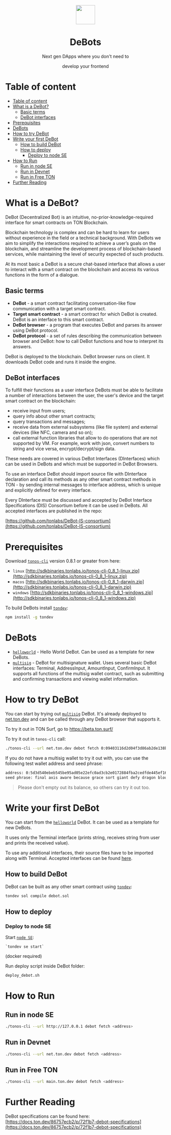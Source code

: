 <p align="center"><a href="https://github.com/tonlabs/debots"><img src="assets/debot.jpeg" height="60"/></a></p> 
<h1 align="center">DeBots</h1>
<p align="center">Next gen DApps where you don't need to</p>
<p align="center">develop your frontend</p>

# Table of content
- [Table of content](#table-of-content)
- [What is a DeBot?](#what-is-a-debot)
  - [Basic terms](#basic-terms)
  - [DeBot interfaces](#debot-interfaces)
- [Prerequisites](#prerequisites)
- [DeBots](#debots)
- [How to try DeBot](#how-to-try-debot)
- [Write your first DeBot](#write-your-first-debot)
  - [How to build DeBot](#how-to-build-debot)
  - [How to deploy](#how-to-deploy)
    - [Deploy to node SE](#deploy-to-node-se)
- [How to Run](#how-to-run)
  - [Run in node SE](#run-in-node-se)
  - [Run in Devnet](#run-in-devnet)
  - [Run in Free TON](#run-in-free-ton)
- [Further Reading](#further-reading)

# What is a DeBot?

DeBot (Decentralized Bot) is an intuitive, no-prior-knowledge-required interface for smart
contracts on TON Blockchain.

Blockchain technology is complex and can be hard to learn for users without experience in the field or a technical background. With DeBots we aim to simplify the interactions required to achieve a user’s goals on the blockchain, and streamline the development process of blockchain-based services, while maintaining the level of security expected of such products.

At its most basic a DeBot is a secure chat-based interface that allows a user to interact with a smart contract on the blockchain and access its various functions in the form of a dialogue.

## Basic terms

- **DeBot** - a smart contract facilitating conversation-like flow communication with a target smart contract.
- **Target smart contract** - a smart contract for which DeBot is created. DeBot is an interface to this smart contract.
- **DeBot browser** - a program that executes DeBot and parses its answer using DeBot protocol.
- **DeBot protocol** - a set of rules describing the communication between browser and DeBot: how to call DeBot functions and how to interpret its answers.

DeBot is deployed to the blockchain. DeBot browser runs on client. It downloads DeBot code and runs it inside the engine.

## DeBot interfaces

To fulfill their functions as a user interface DeBots must be able to facilitate a number of interactions between the user, the user's device and the target smart contract on the blockchain:

- receive input from users;
- query info about other smart contracts;
- query transactions and messages;
- receive data from external subsystems (like file system) and external devices (like NFC, camera and so on);
- call external function libraries that allow to do operations that are not supported by VM. For example, work with json, convert numbers to string and vice versa, encrypt/decrypt/sign data.

These needs are covered in various DeBot Interfaces (DInterfaces) which can be used in DeBots and which must be supported in DeBot Browsers.

To use an interface DeBot should import source file with DInterface declaration and call its methods as any other smart contract methods in TON - by sending internal messages to interface address, which is unique and explicitly defined for every interface.

Every DInterface must be discussed and accepted by DeBot Interface Specifications (DIS) Consortium before it can be used in DeBots. All accepted interfaces are published in the repo:

[https://github.com/tonlabs/DeBot-IS-consortium](https://github.com/tonlabs/DeBot-IS-consortium)

# Prerequisites

Download [`tonos-cli`](https://github.com/tonlabs/tonos-cli) version 0.8.1 or greater from here:

- `linux` [http://sdkbinaries.tonlabs.io/tonos-cli-0_8_1-linux.zip](http://sdkbinaries.tonlabs.io/tonos-cli-0_8_1-linux.zip)
- `macos` [http://sdkbinaries.tonlabs.io/tonos-cli-0_8_1-darwin.zip](http://sdkbinaries.tonlabs.io/tonos-cli-0_8_1-darwin.zip)
- `windows` [http://sdkbinaries.tonlabs.io/tonos-cli-0_8_1-windows.zip](http://sdkbinaries.tonlabs.io/tonos-cli-0_8_1-windows.zip)

To build DeBots install [`tondev`](https://github.com/tonlabs/tondev):

```bash
npm install -g tondev
```



# DeBots

- [`helloworld`](https://github.com/tonlabs/debots/tree/main/helloworld) - Hello World DeBot. Can be used as a template for new DeBots.
- [`multisig`](https://github.com/tonlabs/debots/tree/main/multisig) - DeBot for multisignature wallet. Uses several basic DeBot interfaces: Terminal, AddressInput, AmountInput, ConfirmInput. It supports all functions of the multisig wallet contract, such as submitting and confirming transactions and viewing wallet information.

# How to try DeBot

You can start by trying out [`multisig`](https://github.com/tonlabs/debots/tree/main/multisig) DeBot. It's already deployed to [net.ton.dev](http://net.ton.dev) and can be called through any DeBot browser that supports it.

To try it out in TON Surf, go to https://beta.ton.surf/

To try it out in `tonos-cli` call:

```bash
./tonos-cli --url net.ton.dev debot fetch 0:09403116d2d04f3d86ab2de138b390f6ec1b0bc02363dbf006953946e807051e
```

If you do not have a multisig wallet to try it out with, you can use the following test wallet address and seed phrase:

```bash
address: 0:5d3d540ebeb545be95ad05e22efc0ad3cb2e0172884fba2cedfde445ef16ebf9
seed phrase: final axis aware because grace sort giant defy dragon blouse motor virus
```

> Please don't empty out its balance, so others can try it out too.

# Write your first DeBot

You can start from the [`helloworld`](https://github.com/tonlabs/debots/tree/main/helloworld) DeBot. It can be used as a template for new DeBots.

It uses only the Terminal interface (prints string, receives string from user and prints the received value).

To use any additional interfaces, their source files have to be imported along with Terminal. Accepted interfaces can be found [here](https://github.com/tonlabs/DeBot-IS-consortium).

## How to build DeBot

DeBot can be built as any other smart contract using [`tondev`](https://github.com/tonlabs/tondev):

```bash
tondev sol compile debot.sol
```

## How to deploy

### Deploy to node SE

Start [`node SE`](https://docs.ton.dev/86757ecb2/p/19d886-ton-os-se):

    `tondev se start`

(docker required)

Run deploy script inside DeBot folder:

```bash
deploy_debot.sh
```

# How to Run

## Run in node SE

```bash
./tonos-cli --url http://127.0.0.1 debot fetch <address>

```

## Run in Devnet

```bash
./tonos-cli --url net.ton.dev debot fetch <address>

```

## Run in Free TON

```bash
./tonos-cli --url main.ton.dev debot fetch <address>

```

# Further Reading

DeBot specifications can be found here: [https://docs.ton.dev/86757ecb2/p/72f1b7-debot-specifications](https://docs.ton.dev/86757ecb2/p/72f1b7-debot-specifications)
